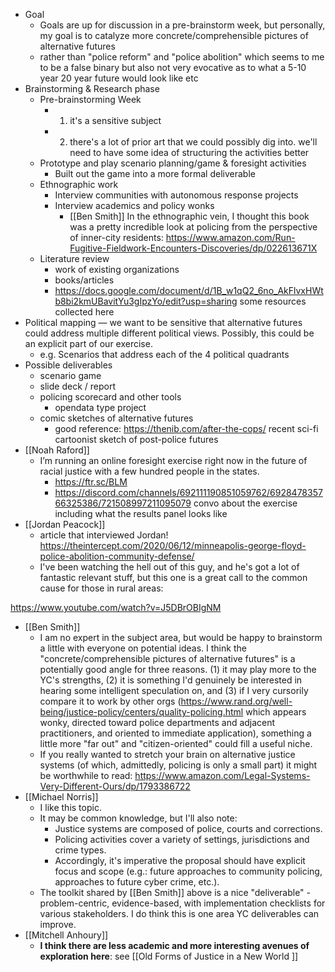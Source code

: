 - Goal
    - Goals are up for discussion in a pre-brainstorm week, but personally, my goal is to catalyze more concrete/comprehensible pictures of alternative futures
    - rather than "police reform" and "police abolition" which seems to me to be a false binary but also not very evocative as to what a 5-10 year 20 year future would look like etc
- Brainstorming & Research phase
    - Pre-brainstorming Week
        -  1. it's a sensitive subject 
        - 2. there's a lot of prior art that we could possibly dig into.
we'll need to have some idea of structuring the activities better
    - Prototype and play scenario planning/game & foresight activities
        - Built out the game into a more formal deliverable 
    - Ethnographic work
        - Interview communities with autonomous response projects
        - Interview academics and policy wonks 
            - [[Ben Smith]] In the ethnographic vein, I thought this book was a pretty incredible look at policing from the perspective of inner-city residents: https://www.amazon.com/Run-Fugitive-Fieldwork-Encounters-Discoveries/dp/022613671X
    - Literature review
        - work of existing organizations 
        - books/articles 
        - https://docs.google.com/document/d/1B_w1qQ2_6no_AkFlvxHWtb8bi2kmUBavitYu3gIpzYo/edit?usp=sharing some resources collected here
- Political mapping — we want to be sensitive that alternative futures could address multiple different political views. Possibly, this could be an explicit part of our exercise. 
    - e.g. Scenarios that address each of the 4 political quadrants 
- Possible deliverables
    - scenario game
    - slide deck / report 
    - policing scorecard and other tools
        - opendata type project
    - comic sketches of alternative futures
        - good reference: https://thenib.com/after-the-cops/  recent sci-fi cartoonist sketch of post-police futures
- [[Noah Raford]] 
    - I’m running an online foresight exercise right now in the future of racial justice with a few hundred people in the states.
        - https://ftr.sc/BLM
        - https://discord.com/channels/692111190851059762/692847835766325386/721508997211095079 convo about the exercise including what the results panel looks like
- [[Jordan Peacock]]
    - article that interviewed Jordan! https://theintercept.com/2020/06/12/minneapolis-george-floyd-police-abolition-community-defense/
    - I've been watching the hell out of this guy, and he's got a lot of fantastic relevant stuff, but this one is a great call to the common cause for those in rural areas:

https://www.youtube.com/watch?v=J5DBrOBIgNM
- [[Ben Smith]]
    - I am no expert in the subject area, but would be happy to brainstorm a little with everyone on potential ideas. I think the "concrete/comprehensible pictures of alternative futures" is a potentially good angle for three reasons. (1) it may play more to the YC's strengths, (2) it is something I'd genuinely be interested in hearing some intelligent speculation on, and (3) if I very cursorily compare it to work by other orgs (https://www.rand.org/well-being/justice-policy/centers/quality-policing.html which appears wonky, directed toward police departments and adjacent practitioners, and oriented to immediate application), something a little more "far out" and "citizen-oriented" could fill a useful niche.
    - If you really wanted to stretch your brain on alternative justice systems (of which, admittedly, policing is only a small part) it might be worthwhile to read: https://www.amazon.com/Legal-Systems-Very-Different-Ours/dp/1793386722
- [[Michael Norris]]
    - I like this topic. 
    - It may be common knowledge, but I'll also note:
        - Justice systems are composed of police, courts and corrections. 
        - Policing activities cover a variety of settings, jurisdictions and crime types.  
        - Accordingly, it's imperative the proposal should have explicit focus and scope (e.g.: future approaches to community policing, approaches to future cyber crime, etc.). 
    - The toolkit shared by [[Ben Smith]] above is a nice "deliverable" - problem-centric, evidence-based, with implementation checklists for various stakeholders. I do think this is one area YC deliverables can improve.
- [[Mitchell Anhoury]]
    -  **I think there are less academic and more interesting avenues of exploration here**: see [[Old Forms of Justice in a New World ]]
